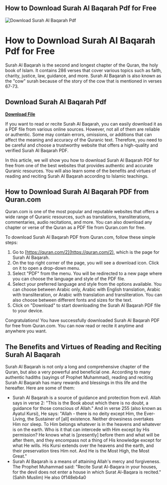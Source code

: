 ## How to Download Surah Al Baqarah Pdf for Free

 
![Download Surah Al Baqarah Pdf](https://encrypted-tbn3.gstatic.com/images?q=tbn:ANd9GcQ57i_iZwh5OHEzl9zehX2XMKALjnqAlPZnzBqTIYsb4l4ivyCq6AfRUmc)

 
# How to Download Surah Al Baqarah Pdf for Free
 
Surah Al Baqarah is the second and longest chapter of the Quran, the holy book of Islam. It contains 286 verses that cover various topics such as faith, charity, justice, law, guidance, and more. Surah Al Baqarah is also known as the "cow" surah because of the story of the cow that is mentioned in verses 67-73.
 
## Download Surah Al Baqarah Pdf


[**Download File**](https://www.google.com/url?q=https%3A%2F%2Fshoxet.com%2F2tLm0I&sa=D&sntz=1&usg=AOvVaw3ibmv5008B9Rr3mIi7PjXV)

 
If you want to read or recite Surah Al Baqarah, you can easily download it as a PDF file from various online sources. However, not all of them are reliable or authentic. Some may contain errors, omissions, or additions that can affect the meaning and accuracy of the Quranic text. Therefore, you need to be careful and choose a trustworthy website that offers a high-quality and verified Surah Al Baqarah PDF.
 
In this article, we will show you how to download Surah Al Baqarah PDF for free from one of the best websites that provides authentic and accurate Quranic resources. You will also learn some of the benefits and virtues of reading and reciting Surah Al Baqarah according to Islamic teachings.
 
## How to Download Surah Al Baqarah PDF from Quran.com
 
Quran.com is one of the most popular and reputable websites that offers a wide range of Quranic resources, such as translations, transliterations, commentaries, audio recitations, and more. You can also download any chapter or verse of the Quran as a PDF file from Quran.com for free.
 
To download Surah Al Baqarah PDF from Quran.com, follow these simple steps:
 
1. Go to [https://quran.com/2](https://quran.com/2), which is the page for Surah Al Baqarah.
2. On the top right corner of the page, you will see a download icon. Click on it to open a drop-down menu.
3. Select "PDF" from the menu. You will be redirected to a new page where you can choose the language and style of the PDF file.
4. Select your preferred language and style from the options available. You can choose between Arabic only, Arabic with English translation, Arabic with transliteration, or Arabic with translation and transliteration. You can also choose between different fonts and sizes for the text.
5. Click on "Download" to start downloading the Surah Al Baqarah PDF file to your device.

Congratulations! You have successfully downloaded Surah Al Baqarah PDF for free from Quran.com. You can now read or recite it anytime and anywhere you want.
 
## The Benefits and Virtues of Reading and Reciting Surah Al Baqarah
 
Surah Al Baqarah is not only a long and comprehensive chapter of the Quran, but also a very powerful and beneficial one. According to many authentic hadiths (sayings of Prophet Muhammad), reading and reciting Surah Al Baqarah has many rewards and blessings in this life and the hereafter. Here are some of them:

- Surah Al Baqarah is a source of guidance and protection from evil. Allah says in verse 2: "This is the Book about which there is no doubt, a guidance for those conscious of Allah." And in verse 255 (also known as Ayatul Kursi), He says: "Allah - there is no deity except Him, the Ever-Living, the Sustainer of [all] existence. Neither drowsiness overtakes Him nor sleep. To Him belongs whatever is in the heavens and whatever is on the earth. Who is it that can intercede with Him except by His permission? He knows what is [presently] before them and what will be after them, and they encompass not a thing of His knowledge except for what He wills. His Kursi extends over the heavens and the earth, and their preservation tires Him not. And He is the Most High, the Most Great."
- Surah Al Baqarah is a means of attaining Allah's mercy and forgiveness. The Prophet Muhammad said: "Recite Surat Al-Baqara in your houses, for the devil does not enter a house in which Surat Al-Baqara is recited." (Sahih Muslim) He also 0f148eb4a0
